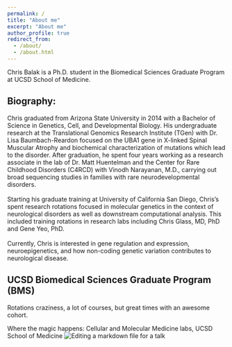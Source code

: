 ```yaml
---
permalink: /
title: "About me"
excerpt: "About me"
author_profile: true
redirect_from: 
  - /about/
  - /about.html
---
```


Chris Balak is a Ph.D. student in the Biomedical Sciences Graduate Program at UCSD School of Medicine.

Biography:
------
Chris graduated from Arizona State University in 2014 with a Bachelor of Science in Genetics, Cell, and Developmental Biology. His undergraduate research at the Translational Genomics Research Institute (TGen) with Dr. Lisa Baumbach-Reardon focused on the UBA1 gene in X-linked Spinal Muscular Atrophy and biochemical characterization of mutations which lead to the disorder. After graduation, he spent four years working as a research associate in the lab of Dr. Matt Huentelman and the Center for Rare Childhood Disorders (C4RCD) with Vinodh Narayanan, M.D., carrying out broad sequencing studies in families with rare neurodevelopmental disorders.
<br/>
<br/>
Starting his graduate training at University of California San Diego, Chris’s spent research rotations focused in molecular genetics in the context of neurological disorders as well as downstream computational analysis. This included training rotations in research labs including Chris Glass, MD, PhD and Gene Yeo, PhD. 
<br/>
<br/>
Currently, Chris is interested in gene regulation and expression, neuroepigenetics, and how non-coding genetic variation contributes to neurological disease.

UCSD Biomedical Sciences Graduate Program (BMS)
------
Rotations craziness, a lot of courses, but great times with an awesome cohort.

Where the magic happens: Cellular and Molecular Medicine labs, UCSD School of Medicine
![Editing a markdown file for a talk](/images/20190923_082634.jpg)
